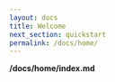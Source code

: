 ```yaml
---
layout: docs
title: Welcome
next_section: quickstart
permalink: /docs/home/
---
```


**/docs/home/index.md**
